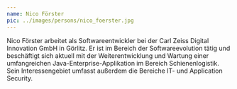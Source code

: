 ```yaml
---
name: Nico Förster
pic: ../images/persons/nico_foerster.jpg
---
```


Nico Förster arbeitet als Softwareentwickler bei der Carl Zeiss Digital Innovation GmbH in Görlitz. Er ist im Bereich
der Softwareevolution tätig und beschäftigt sich aktuell mit der Weiterentwicklung und Wartung einer umfangreichen
Java-Enterprise-Applikation im Bereich Schienenlogistik. Sein Interessengebiet umfasst außerdem die Bereiche IT- und
Application Security.
